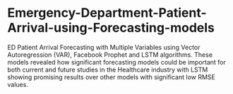 # Emergency-Department-Patient-Arrival-using-Forecasting-models
ED Patient Arrival Forecasting with Multiple Variables using Vector Autoregression (VAR), Facebook Prophet and LSTM algorithms.
These models revealed how significant forecasting models could be important for both current and future studies in the Healthcare industry with LSTM showing promising results over other models with significant low RMSE values.
